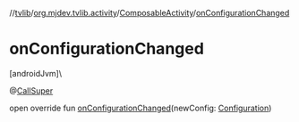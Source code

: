 //[tvlib](../../../index.md)/[org.mjdev.tvlib.activity](../index.md)/[ComposableActivity](index.md)/[onConfigurationChanged](on-configuration-changed.md)

# onConfigurationChanged

[androidJvm]\

@[CallSuper](https://developer.android.com/reference/kotlin/androidx/annotation/CallSuper.html)

open override fun [onConfigurationChanged](on-configuration-changed.md)(newConfig: [Configuration](https://developer.android.com/reference/kotlin/android/content/res/Configuration.html))

